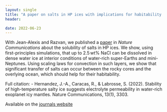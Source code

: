 ```yaml
---
layout: single
title: "A paper on salts in HP ices with implications for habitability of icy exoplanets"
header:

date: 2022-06-23
---
```

With Jean-Alexis and Razvan, we published a [paper](https://www.nature.com/articles/s41467-022-30796-5)
in *Nature Communications* about the solubility of salts in HP ices. We show, using first-principles simulations,
that up to 2.5 wt% NaCl can be dissolved in dense water ice at interior conditions of water-rich super-Earths
and mini-Neptunes. Using scaling laws for convection in such layers, we show that significant transfer of salts
can occur between the rocky cores and the overlying ocean, which should help for their habitability.
    
Full citation: 
    - Hernandez, J.-A., Caracas, R., & Labrosse, S. (2022). Stability
      of high-temperature salty ice suggests electrolyte permeability
      in water-rich exoplanet icy mantles. Nature Communications, 13(1), 3303.

Available on the
[journals website](https://doi.org/10.1038/s41467-022-30796-5)
